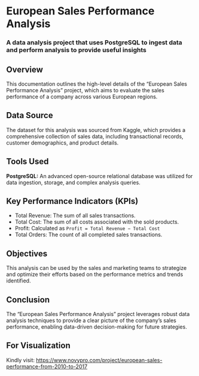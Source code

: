 # European Sales Performance Analysis
### A data analysis project that uses PostgreSQL to ingest data and perform analysis to provide useful insights

## Overview
This documentation outlines the high-level details of the “European Sales Performance Analysis” project, which aims to evaluate the sales performance of a company across various European regions.

## Data Source
The dataset for this analysis was sourced from Kaggle, which provides a comprehensive collection of sales data, including transactional records, customer demographics, and product details.

## Tools Used
**PostgreSQL:** An advanced open-source relational database was utilized for data ingestion, storage, and complex analysis queries.

## Key Performance Indicators (KPIs)
* Total Revenue: The sum of all sales transactions.
* Total Cost: The sum of all costs associated with the sold products.
* Profit: Calculated as `Profit = Total Revenue − Total Cost`
* Total Orders: The count of all completed sales transactions.

## Objectives
This analysis can be used by the sales and marketing teams to strategize and optimize their efforts based on the performance metrics and trends identified.

## Conclusion
The “European Sales Performance Analysis” project leverages robust data analysis techniques to provide a clear picture of the company’s sales performance, enabling data-driven decision-making for future strategies.

## For Visualization
Kindly visit: https://www.novypro.com/project/european-sales-performance-from-2010-to-2017
